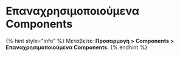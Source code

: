 # Επαναχρησιμοποιούμενα Components

{% hint style="info" %}
Μεταβείτε: **Προσαρμογή > Components > Επαναχρησιμοποιούμενα Components.**
{% endhint %}
